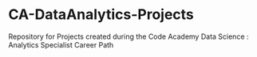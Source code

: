 # CA-DataAnalytics-Projects
Repository for Projects created during the Code Academy Data Science : Analytics Specialist Career Path
